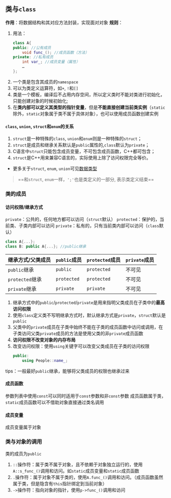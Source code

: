 ## 类与`class`
**作用**：将数据结构和其对应方法封装，实现面对对象
**规则**：
1. 用法：
    ```cpp
    class A{
    public: //公有成员
        void func_(); //成员函数（方法）
    private: //私有成员
        int var_; //成员变量（属性）
        …
    };
    ```
2. 一个类是包含其成员的`namespace`
3. 可以为类定义运算符，如`+`, `!`和`[]`
4. 类是一个模板，编译后不占用内存空间，所以定义类时不能对类进行初始化，只能创建对象的时候初始化;
5. 在**类内部可以定义其类型的指针变量**，但是**不能直接创建当前类实例**（`static`除外，`static`对象属于类不属于具体对象），也可以使用成员函数创建实例  


#### `class`, `union`, `struct`和`enum`的关系
1. `struct`是一种特殊的`class`, `union`和`enum`则是一种特殊的`struct`；
2. `struct`是成员和继承关系默认是`public`属性的,`class`默认为`private`；
3. C语言中`struct`只能包含成员变量，不可包含成员函数，C++都可包含；
4. `struct`是C++用来兼容C语言的，实际使用上除了访问权限完全等价。
- 更多关于`struct`, `enum`, `union`可见[数据类型](../2.基础/5.数据类型.md)

> ==和`struct`, `enum`一样，`';'`也是类定义的一部分, 表示类定义结束==
### 类的成员
#### 访问权限/继承方式
`private`：公共的，任何地方都可以访问（`struct`默认）
`protected`：保护的，当前类、子类内部可以访问
`private`：私有的，只有当前类内部可以访问（`class`默认） 
```cpp
class A{...};
class B: public A{...}; //public继承
```

| 继承方式/父类成员 | `public`成员 | `protected`成员 | `private`成员 |
| :---------------- | :----------- | :-------------- | :------------ |
| `public`继承      | `public`     | `protected`     | 不可见        |
| `protected`继承   | `protected`  | `protected`     | 不可见        |
| `private`继承     | `private`    | `private`       | 不可见        |
1. 继承方式中的`public`/`protected`/`private`是用来指明父类成员在子类中的**最高访问权限**
2. 使用`class`定义类不写明继承方式时，默认继承方式是`private`，`struct`默认是`public`
3. 父类中的`private`成员在子类中始终不能在子类的成员函数中访问或调用，在子类访问父类`private`成员的方法是使用父类的非`private`成员函数
4. **访问权限不改变对象的内存布局**
5. 改变访问权限：使用`using`关键字可以改变父类成员在子类的访问权限
   ```cpp
   public:
       using People::name_;
   ```
tips：一般最好`public`继承，能够将父类成员的权限也继承过来


#### 成员函数
参数列表中使用`const`可以同时适用于`const`参数和非`const`参数
成员函数属于类，`static`成员函数可以不借助对象直接通过类名调用

#### 成员变量
成员变量属于对象

### 类与对象的调用
类的成员为`public`
1. `::`操作符：属于类不属于对象，且不依赖于对象独立运行的，使用`A::s_func_()`调用和访问。如`static`成员变量和`static`成员函数
2. `.`操作符：属于对象不属于类的，使用`A.func_()`调用和访问。（成员函数虽然属于类，但是隐含有`this`指针绑定到当前对象）
3. `->`操作符：指向对象的指针，使用`p->func_()`调用和访问